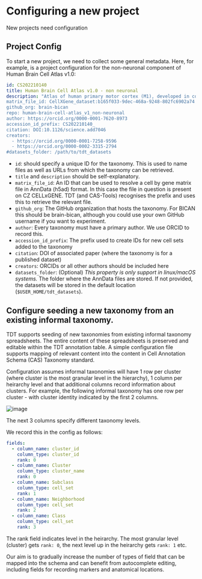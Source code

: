 # Configuring a new project

New projects need configuration 

## Project Config

To start a new project, we need to collect some general metadata. Here, for example, is a project configuration for the non-neuronal component of  Human Brain Cell Atlas v1.0:

```yaml
id: CS202210140 
title: Human Brain Cell Atlas v1.0 - non neuronal
description: "Atlas of human primary motor cortex (M1), developed in collaboration with the BRAIN Initiative Cell Census Network (BICCN), non neuronal cells.
matrix_file_id: CellXGene_dataset:b165f033-9dec-468a-9248-802fc6902a74
github_org: brain-bican
repo: human-brain-cell-atlas_v1_non-neuronal
author: https://orcid.org/0000-0001-7620-8973
accession_id_prefix: CS202210140_
citation: DOI:10.1126/science.add7046
creators:
  - https://orcid.org/0000-0001-7258-9596
  - https://orcid.org/0000-0002-3315-2794
#datasets_folder: /path/to/tdt_datasets
```

* `id`: should specify a unique ID for the taxonomy.  This is used to name files as well as URLs from which the taxonomy can be retrieved.
* `title` and `description` should be self-explanatory.
* `matrix_file_id`:  An ID that can be used to resolve a cell by gene matrix file in AnnData (h5ad) format.  In this case the file in question is present on CZ CELLxGENE.  TDT (and CAS-Tools) recognises the prefix and uses this to retrieve the relevant file.
* `github_org`: The GitHub organization that hosts the taxonomy.  For BICAN this should be brain-bican, although you could use your own GitHub username if you want to experiment.
* `author`: Every taxonomy must have a primary author.  We use ORCID to record this.
* `accession_id_prefix`: The prefix used to create IDs for new cell sets added to the taxonomy
* `citation`: DOI of associated paper (where the taxonomy is for a published dataset)
* `creators`: ORCIDs or all other authors should be included here
* `datasets_folder`: (Optional) _This property is only support in linux/macOS systems._ The folder where the AnnData files are stored. If not provided, the datasets will be stored in the default location (`$USER_HOME/tdt_datasets`).

## Configure seeding a new taxonomy from an existing informal taxonomy.

TDT supports seeding of new taxonomies from existing informal taxonomy spreadsheets. The entire content of these spreadsheets is preserved and editable within the TDT annotation table. A simple configuration file supports mapping of relevant content into the  content in  Cell Annotation Schema (CAS) Taxonomy standard.

Configuration assumes informal taxonomies will have 1 row per cluster (where cluster is the most granular level in the hierarchy), 1 column per heirarchy level and that additional columns record information about clusters. For example, the following informal taxonomy has one row per cluster - with cluster identity indicated by the first 2 columns.

![image](https://github.com/brain-bican/taxonomy-development-tools/assets/112839/b11e5f81-3016-47b3-8004-32a23a93bb4e)

The next 3 columns specify different taxonomy levels.

We record this in the config as follows:

```yaml
fields:
  - column_name: cluster_id
    column_type: cluster_id
    rank: 0
  - column_name: Cluster
    column_type: cluster_name
    rank: 0
  - column_name: Subclass
    column_type: cell_set
    rank: 1
  - column_name: Neighborhood
    column_type: cell_set
    rank: 2
  - column_name: Class
    column_type: cell_set
    rank: 3
```

The rank field indicates level in the heirarchy. The most granular level (cluster) gets `rank: 0`, the next level up in the heirarchy gets `rank: 1` etc.

Our aim is to gradually increase the number of types of field that can be mapped into the schema and can benefit from autocomplete editing, including fields for recording markers and anatomical locations.


